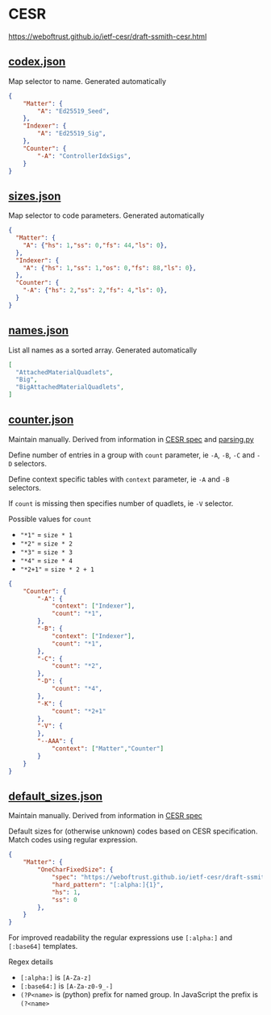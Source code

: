 # CESR

https://weboftrust.github.io/ietf-cesr/draft-ssmith-cesr.html

## [codex.json](codex.json)

Map selector to name. Generated automatically

```json
{
    "Matter": {
        "A": "Ed25519_Seed",        
    },
    "Indexer": {
        "A": "Ed25519_Sig",
    },
    "Counter": {
        "-A": "ControllerIdxSigs",
    }
}
```

## [sizes.json](sizes.json)

Map selector to code parameters. Generated automatically

```json
{
  "Matter": {
    "A": {"hs": 1,"ss": 0,"fs": 44,"ls": 0},
  },
  "Indexer": {
    "A": {"hs": 1,"ss": 1,"os": 0,"fs": 88,"ls": 0},
  },
  "Counter": {
    "-A": {"hs": 2,"ss": 2,"fs": 4,"ls": 0},
  }
}
```

## [names.json](names.json)

List all names as a sorted array. Generated automatically

```json
[
  "AttachedMaterialQuadlets",
  "Big",
  "BigAttachedMaterialQuadlets",
]
```

## [counter.json](counter.json)

Maintain manually. Derived from information in [CESR spec](https://weboftrust.github.io/ietf-cesr/draft-ssmith-cesr.html) and [parsing.py](https://github.com/WebOfTrust/keripy/blob/development/src/keri/core/parsing.py)

Define number of entries in a group with `count` parameter, ie `-A`, `-B`, `-C` and `-D` selectors.

Define context specific tables with `context` parameter, ie `-A` and `-B` selectors.

If `count` is missing then specifies number of quadlets, ie `-V` selector.

Possible values for `count`

- `"*1"` = `size * 1`
- `"*2"` = `size * 2`
- `"*3"` = `size * 3`
- `"*4"` = `size * 4`
- `"*2+1"` = `size * 2 + 1`

```json
{
    "Counter": {
        "-A": {
            "context": ["Indexer"],
            "count": "*1",
        },
        "-B": {
            "context": ["Indexer"],
            "count": "*1",
        },
        "-C": {
            "count": "*2",
        },
        "-D": {
            "count": "*4",
        },
        "-K": {
            "count": "*2+1" 
        },
        "-V": {
        },
        "--AAA": {
            "context": ["Matter","Counter"]
        }
    }
}
```

## [default_sizes.json](default_sizes.json)

Maintain manually. Derived from information in [CESR spec](https://weboftrust.github.io/ietf-cesr/draft-ssmith-cesr.html)

Default sizes for (otherwise unknown) codes based on CESR specification. Match codes using regular expression.

```json
{
    "Matter": {
        "OneCharFixedSize": {
            "spec": "https://weboftrust.github.io/ietf-cesr/draft-ssmith-cesr.html#section-3.9.1",
            "hard_pattern": "[:alpha:]{1}",
            "hs": 1,
            "ss": 0
        },
    }
}
```

For improved readability the regular expressions use `[:alpha:]` and `[:base64]` templates. 

Regex details 

- `[:alpha:]` is `[A-Za-z]`
- `[:base64:]` is `[A-Za-z0-9_-]`
- `(?P<name>` is (python) prefix for named group. In JavaScript the prefix is `(?<name>`
